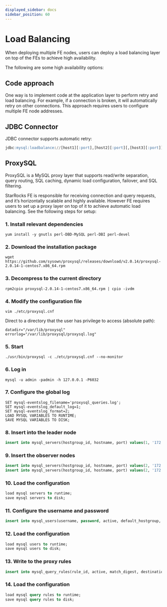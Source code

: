 ```yaml
---
displayed_sidebar: docs
sidebar_position: 60
---
```


# Load Balancing

When deploying multiple FE nodes, users can deploy a load balancing layer on top of the FEs to achieve high availability.

The following are some high availability options:

## Code approach

One way is to implement code at the application layer to perform retry and load balancing. For example, if a connection is broken, it will automatically retry on other connections. This approach requires users to configure multiple FE node addresses.

## JDBC Connector

JDBC connector supports automatic retry:

```sql
jdbc:mysql:loadbalance://[host1][:port],[host2][:port][,[host3][:port]]...[/[database]][?propertyName1=propertyValue1[&propertyName2=propertyValue2]...]
```

## ProxySQL

ProxySQL is a MySQL proxy layer that supports read/write separation, query routing, SQL caching, dynamic load configuration, failover, and SQL filtering.

StarRocks FE is responsible for receiving connection and query requests, and it’s horizontally scalable and highly available. However FE requires users to set up a proxy layer on top of it to achieve automatic load balancing. See the following steps for setup:

### 1. Install relevant dependencies

```shell
yum install -y gnutls perl-DBD-MySQL perl-DBI perl-devel
```

### 2. Download the installation package

```shell
wget https://github.com/sysown/proxysql/releases/download/v2.0.14/proxysql-2.0.14-1-centos7.x86_64.rpm
```

### 3. Decompress to the current directory

```shell
rpm2cpio proxysql-2.0.14-1-centos7.x86_64.rpm | cpio -ivdm
```

### 4. Modify the configuration file

```shell
vim ./etc/proxysql.cnf 
```

Direct to a directory that the user has privilege to access (absolute path):

```vim
datadir="/var/lib/proxysql"
errorlog="/var/lib/proxysql/proxysql.log"
```

### 5. Start

```shell
./usr/bin/proxysql -c ./etc/proxysql.cnf --no-monitor
```

### 6. Log in

```shell
mysql -u admin -padmin -h 127.0.0.1 -P6032
```

### 7. Configure the global log

```shell
SET mysql-eventslog_filename='proxysql_queries.log';
SET mysql-eventslog_default_log=1;
SET mysql-eventslog_format=2;
LOAD MYSQL VARIABLES TO RUNTIME;
SAVE MYSQL VARIABLES TO DISK;
```

### 8. Insert into the leader node

```sql
insert into mysql_servers(hostgroup_id, hostname, port) values(1, '172.xx.xx.139', 9030);
```

### 9. Insert the observer nodes

```sql
insert into mysql_servers(hostgroup_id, hostname, port) values(2, '172.xx.xx.139', 9030);
insert into mysql_servers(hostgroup_id, hostname, port) values(2, '172.xx.xx.140', 9030);
```

### 10. Load the configuration

```sql
load mysql servers to runtime;
save mysql servers to disk;
```

### 11. Configure the username and password

```sql
insert into mysql_users(username, password, active, default_hostgroup, backend, frontend) values('root', '*94BDCEBE19083CE2A1F959FD02F964C7AF4CFC29', 1, 1, 1, 1);
```

### 12. Load the configuration

```sql
load mysql users to runtime; 
save mysql users to disk;
```

### 13. Write to the proxy rules

```sql
insert into mysql_query_rules(rule_id, active, match_digest, destination_hostgroup, mirror_hostgroup, apply) values(1, 1, '.', 1, 2, 1);
```

### 14. Load the configuration

```sql
load mysql query rules to runtime; 
save mysql query rules to disk;
```
